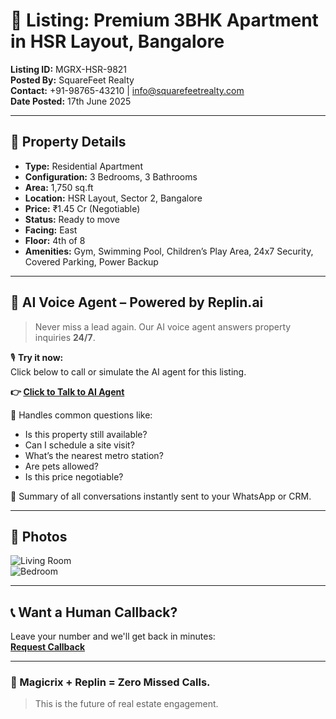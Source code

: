 # 🏢 Listing: Premium 3BHK Apartment in HSR Layout, Bangalore

**Listing ID:** MGRX-HSR-9821  
**Posted By:** SquareFeet Realty  
**Contact:** +91-98765-43210 | info@squarefeetrealty.com  
**Date Posted:** 17th June 2025

---

## 📍 Property Details

- **Type:** Residential Apartment  
- **Configuration:** 3 Bedrooms, 3 Bathrooms  
- **Area:** 1,750 sq.ft  
- **Location:** HSR Layout, Sector 2, Bangalore  
- **Price:** ₹1.45 Cr (Negotiable)  
- **Status:** Ready to move  
- **Facing:** East  
- **Floor:** 4th of 8  
- **Amenities:** Gym, Swimming Pool, Children’s Play Area, 24x7 Security, Covered Parking, Power Backup

---

## 🧠 AI Voice Agent – Powered by Replin.ai

> Never miss a lead again. Our AI voice agent answers property inquiries **24/7**.

🎙️ **Try it now:**  
Click below to call or simulate the AI agent for this listing.

**👉 [Click to Talk to AI Agent](https://replin.ai/demo/voice-agent?listing_id=MGRX-HSR-9821)**

💬 Handles common questions like:
- Is this property still available?
- Can I schedule a site visit?
- What’s the nearest metro station?
- Are pets allowed?
- Is this price negotiable?

📩 Summary of all conversations instantly sent to your WhatsApp or CRM.

---

## 📸 Photos

![Living Room](https://magicrix.com/listings/MGRX-HSR-9821/living.jpg)  
![Bedroom](https://magicrix.com/listings/MGRX-HSR-9821/bedroom.jpg)

---

## 📞 Want a Human Callback?

Leave your number and we'll get back in minutes:  
**[Request Callback](https://magicrix.com/request-callback?listing_id=MGRX-HSR-9821)**

---

### 🚀 Magicrix + Replin = Zero Missed Calls.  
> This is the future of real estate engagement.

